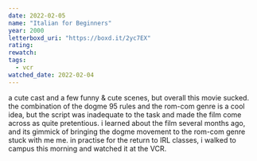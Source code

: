 ```yaml
---
date: 2022-02-05
name: "Italian for Beginners"
year: 2000
letterboxd_uri: "https://boxd.it/2yc7EX"
rating: 
rewatch: 
tags:
  - vcr
watched_date: 2022-02-04
---
```


a cute cast and a few funny & cute scenes, but overall this movie sucked. the combination of the dogme 95 rules and the rom-com genre is a cool idea, but the script was inadequate to the task and made the film come across as quite pretentious. i learned about the film several months ago, and its gimmick of bringing the dogme movement to the rom-com genre stuck with me me. in practise for the return to IRL classes, i walked to campus this morning and watched it at the VCR.
